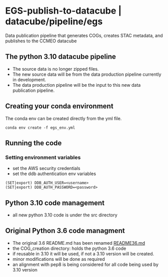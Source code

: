 # EGS-publish-to-datacube | datacube/pipeline/egs
Data publication pipeline that generates COGs, creates STAC metadata, and publishes to the CCMEO datacube
## The python 3.10 datacube pipeline 
 - The source data is no longer zipped files.
 - The new source data will be from the data production pipeline currently in development.
 - The data production pipeline will be the input to this new data publication pipeline.
## Creating your conda environment
The conda env can be created directly from the yml file.  
 ```shell
 conda env create -f egs_env.yml
 ```
## Running the code
### Setting environment variables
 - set the AWS security credentials
 - set the ddb authentication env variables
 ```shell
 (SET|export) DDB_AUTH_USER=<username>
 (SET|export) DDB_AUTH_PASSWORD=<password>
 ```
 ## Python 3.10 code management
  - all new python 3.10 code is under the src directory

 ## Original Python 3.6 code managment
  - The original 3.6 README.md has been renamed [README36.md](README36.md)
  - the COG_creation directory: holds the python 3.6 code
  - if reusable in 3.10 it will be used, if not a 3.10 version will be created.
  - minor modifications will be done as required
  - an alignment with pep8 is being considered for all code being used by 3.10 version